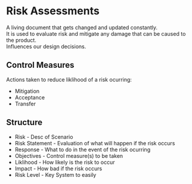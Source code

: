 Risk Assessments
================
A living document that gets changed and updated constantly.<br>
It is used to evaluate risk and mitigate any damage that can be caused to the product.<br>
Influences our design decisions.

Control Measures
----------------
Actions taken to reduce liklihood of a risk ocurring:
- Mitigation
- Acceptance
- Transfer

Structure
---------
- Risk - Desc of Scenario
- Risk Statement - Evaluation of what will happen if the risk occurs
- Response - What to do in the event of the risk ocurring
- Objectives - Control measure(s) to be taken
- Liklihood - How likely is the risk to occur
- Impact - How bad if the risk occurs
- Risk Level - Key System to easily 